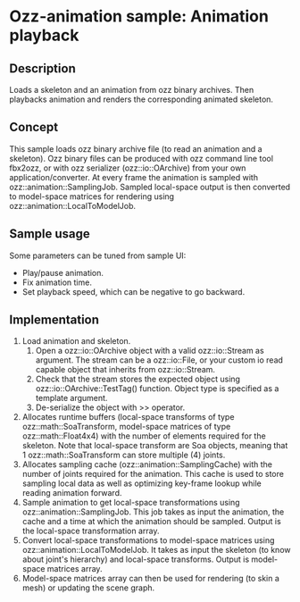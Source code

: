 # Ozz-animation sample: Animation playback

## Description

Loads a skeleton and an animation from ozz binary archives. Then playbacks animation and renders the corresponding animated skeleton.

## Concept

This sample loads ozz binary archive file (to read an animation and a skeleton). Ozz binary files can be produced with ozz command line tool fbx2ozz, or with ozz serializer (ozz::io::OArchive) from your own application/converter.
At every frame the animation is sampled with ozz::animation::SamplingJob. Sampled local-space output is then converted to model-space matrices for rendering using ozz::animation::LocalToModelJob.

## Sample usage

Some parameters can be tuned from sample UI:
- Play/pause animation.
- Fix animation time.
- Set playback speed, which can be negative to go backward.

## Implementation

1. Load animation and skeleton.
   1. Open a ozz::io::OArchive object with a valid ozz::io::Stream as argument. The stream can be a ozz::io::File, or your custom io read capable object that inherits from ozz::io::Stream.
   2. Check that the stream stores the expected object using ozz::io::OArchive::TestTag() function. Object type is specified as a template argument.
   3. De-serialize the object with >> operator.
2. Allocates runtime buffers (local-space transforms of type ozz::math::SoaTransform, model-space matrices of type ozz::math::Float4x4) with the number of elements required for the skeleton. Note that local-space transform are Soa objects, meaning that 1 ozz::math::SoaTransform can store multiple (4) joints.
3. Allocates sampling cache (ozz::animation::SamplingCache) with the number of joints required for the animation. This cache is used to store sampling local data as well as optimizing key-frame lookup while reading animation forward.
4. Sample animation to get local-space transformations using ozz::animation::SamplingJob. This job takes as input the animation, the cache and a time at which the animation should be sampled. Output is the local-space transformation array.
5. Convert local-space transformations to model-space matrices using ozz::animation::LocalToModelJob. It takes as input the skeleton (to know about joint's hierarchy) and local-space transforms. Output is model-space matrices array.
6. Model-space matrices array can then be used for rendering (to skin a mesh) or updating the scene graph.